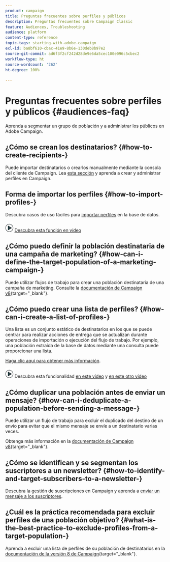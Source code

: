 ```yaml
---
product: campaign
title: Preguntas frecuentes sobre perfiles y públicos
description: Preguntas frecuentes sobre Campaign Classic
feature: Audiences, Troubleshooting
audience: platform
content-type: reference
topic-tags: starting-with-adobe-campaign
exl-id: ba8bf610-cbac-41e9-8b6e-130deb8b97e2
source-git-commit: ad6f3f2cf242d28de9e6da5cec100e096c5cbec2
workflow-type: ht
source-wordcount: '262'
ht-degree: 100%

---
```


# Preguntas frecuentes sobre perfiles y públicos {#audiences-faq}



Aprenda a segmentar un grupo de población y a administrar los públicos en Adobe Campaign.

## ¿Cómo se crean los destinatarios?  {#how-to-create-recipients-}

Puede importar destinatarios o crearlos manualmente mediante la consola del cliente de Campaign. Lea [esta sección](../../platform/using/about-profiles.md) y aprenda a crear y administrar perfiles en Campaign.

## Forma de importar los perfiles {#how-to-import-profiles-}

Descubra casos de uso fáciles para [importar perfiles](../../platform/using/import-operations-samples.md) en la base de datos.

![](assets/do-not-localize/how-to-video.png) [Descubra esta función en vídeo](https://experienceleague.adobe.com/docs/campaign-classic-learn/tutorials/profile-management/importing-profiles.html?lang=es)

## ¿Cómo puedo definir la población destinataria de una campaña de marketing?  {#how-can-i-define-the-target-population-of-a-marketing-campaign-}

Puede utilizar flujos de trabajo para crear una población destinataria de una campaña de marketing. Consulte la [documentación de Campaign v8](https://experienceleague.adobe.com/docs/campaign/automation/campaign-orchestration/marketing-campaign-target#build-the-main-target-in-a-workflow.html?lang=es){target="_blank"}.

## ¿Cómo puedo crear una lista de perfiles?  {#how-can-i-create-a-list-of-profiles-}

Una lista es un conjunto estático de destinatarios en los que se puede centrar para realizar acciones de entrega que se actualizan durante operaciones de importación o ejecución del flujo de trabajo. Por ejemplo, una población extraída de la base de datos mediante una consulta puede proporcionar una lista.

[Haga clic aquí para obtener más información](../../platform/using/creating-and-managing-lists.md#creating-a-profile-list-from-a-group).

![](assets/do-not-localize/how-to-video.png) Descubra esta funcionalidad [en este vídeo](https://experienceleague.adobe.com/docs/campaign-classic-learn/tutorials/profile-management/creating-a-list-of-recipients-with-a-workflow.html?lang=es) y [en este otro vídeo](https://experienceleague.adobe.com/docs/campaign-classic-learn/tutorials/profile-management/creating-a-list-of-recipients.html?lang=es)

## ¿Cómo duplicar una población antes de enviar un mensaje?  {#how-can-i-deduplicate-a-population-before-sending-a-message-}

Puede utilizar un flujo de trabajo para excluir el duplicado del destino de un envío para evitar que el mismo mensaje se envíe a un destinatario varias veces.

Obtenga más información en la [documentación de Campaign v8](https://experienceleague.adobe.com/docs/campaign/automation/workflows/wf-activities/targeting-activities/deduplication.html?lang=es){target="_blank"}.

## ¿Cómo se identifican y se segmentan los suscriptores a un newsletter?  {#how-to-identify-and-target-subscribers-to-a-newsletter-}

Descubra la gestión de suscripciones en Campaign y aprenda a [enviar un mensaje a los suscriptores](../../delivery/using/managing-subscriptions.md).

## ¿Cuál es la práctica recomendada para excluir perfiles de una población objetivo?  {#what-is-the-best-practice-to-exclude-profiles-from-a-target-population-}

Aprenda a excluir una lista de perfiles de su población de destinatarios en la [documentación de la versión 8 de Campaign](https://experienceleague.adobe.com/docs/campaign/automation/workflows/wf-activities/targeting-activities/read-list.html?lang=es){target="_blank"}.
